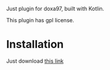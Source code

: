 Just plugin for doxa97, built with Kotlin.

This plugin has gpl license.

# Installation

Just download [this link](https://nightly.link/MisileLab/PluginDoxa/workflows/build/master/build-artifacts.zip)
